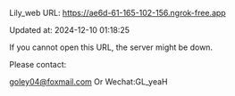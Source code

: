 Lily_web URL: https://ae6d-61-165-102-156.ngrok-free.app

Updated at: 2024-12-10 01:18:25

If you cannot open this URL, the server might be down.

Please contact: 

goley04@foxmail.com Or Wechat:GL_yeaH